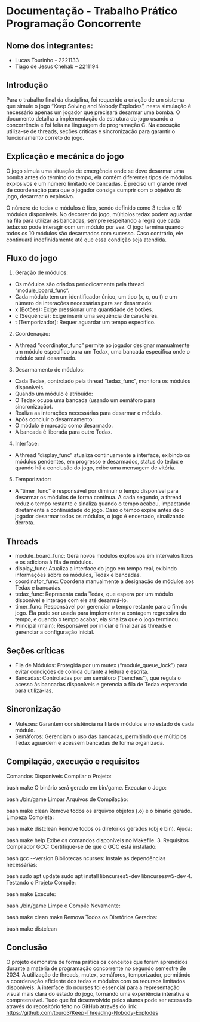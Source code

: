 # Documentação - Trabalho Prático Programação Concorrente

## Nome dos integrantes:
- Lucas Tourinho - 2221133
- Tiago de Jesus Chehab – 2211194

## Introdução
Para o trabalho final da disciplina, foi requerido a criação de um sistema que simule o jogo “Keep Solving and Nobody Explodes”, nesta simulação é necessário apenas um jogador que precisará desarmar uma bomba. O documento detalha a  implementação da estrutura do jogo usando a concorrência e foi feita na linguagem de programação C. Na execução utiliza-se de threads, seções críticas e sincronização para garantir o funcionamento correto do jogo.

## Explicação e mecânica do jogo
O jogo simula uma situação de emergência onde se deve desarmar uma bomba antes do término do tempo, ela contém diferentes tipos de módulos explosivos e um número limitado de bancadas. É preciso um grande nível de coordenação para que o jogador consiga cumprir com o objetivo do jogo,  desarmar o explosivo.

O número de tedax e módulos é fixo, sendo definido como 3 tedax e 10 módulos disponíveis. No decorrer do jogo, múltiplos tedax podem aguardar na fila para utilizar as bancadas, sempre respeitando a regra que cada tedax só pode interagir com um módulo por vez. O jogo termina quando todos os 10 módulos são desarmados com sucesso. Caso contrário, ele continuará indefinidamente até que essa condição seja atendida.

## Fluxo do jogo
1. Geração de módulos:
- Os módulos são criados periodicamente pela thread “module_board_func”.
- Cada módulo tem um identificador único, um tipo (x, c, ou t) e um número de interações necessárias para ser desarmado:
- x (Botões): Exige pressionar uma quantidade de botões.
- c (Sequência): Exige inserir uma sequência de caracteres.
- t (Temporizador): Requer aguardar um tempo específico.
2. Coordenação:
- A thread “coordinator_func” permite ao jogador designar manualmente um módulo específico para um Tedax, uma bancada específica onde o módulo será desarmado.
3. Desarmamento de módulos:
- Cada Tedax, controlado pela thread “tedax_func”, monitora os módulos disponíveis.
- Quando um módulo é atribuído:
- O Tedax ocupa uma bancada (usando um semáforo para sincronização).
- Realiza as interações necessárias para desarmar o módulo.
- Após concluir o desarmamento:
- O módulo é marcado como desarmado.
- A bancada é liberada para outro Tedax.
4. Interface: 
- A thread “display_func” atualiza continuamente a interface, exibindo os módulos pendentes, em progresso e desarmados, status do tedax e quando há a conclusão do jogo, exibe uma mensagem de vitória.
5. Temporizador:
- A “timer_func” é responsável por diminuir o tempo disponível para desarmar os módulos de forma contínua. A cada segundo, a thread reduz o tempo restante e sinaliza quando o tempo acabou, impactando diretamente a continuidade do jogo. Caso o tempo expire antes de o jogador desarmar todos os módulos, o jogo é encerrado, sinalizando derrota.

## Threads
- module_board_func: Gera novos módulos explosivos em intervalos fixos e os adiciona à fila de módulos.
- display_func: Atualiza a interface do jogo em tempo real, exibindo informações sobre os módulos, Tedax e bancadas.
- coordinator_func: Coordena manualmente a designação de módulos aos Tedax e bancadas.
- tedax_func: Representa cada Tedax, que espera por um módulo disponível e interage com ele até desarmá-lo.
- timer_func: Responsável por gerenciar o tempo restante para o fim do jogo. Ela pode ser usada para implementar a contagem regressiva do tempo, e quando o tempo acabar, ela sinaliza que o jogo terminou.
- Principal (main): Responsável por iniciar e finalizar as threads e gerenciar a configuração inicial.

## Seções críticas
- Fila de Módulos: Protegida por um mutex (“module_queue_lock”) para evitar condições de corrida durante a leitura e escrita.
- Bancadas: Controladas por um semáforo (“benches”), que regula o acesso às bancadas disponíveis e gerencia a fila de Tedax esperando para utilizá-las.

## Sincronização
- Mutexes: Garantem consistência na fila de módulos e no estado de cada módulo.
- Semáforos: Gerenciam o uso das bancadas, permitindo que múltiplos Tedax aguardem e acessem bancadas de forma organizada.

## Compilação, execução e requisitos



Comandos Disponíveis
Compilar o Projeto:

bash
make
O binário será gerado em bin/game.
Executar o Jogo:

bash
./bin/game
Limpar Arquivos de Compilação:

bash
make clean
Remove todos os arquivos objetos (.o) e o binário gerado.
Limpeza Completa:

bash
make distclean
Remove todos os diretórios gerados (obj e bin).
Ajuda:

bash
make help
Exibe os comandos disponíveis no Makefile.
3. Requisitos
Compilador GCC: Certifique-se de que o GCC está instalado:

bash
gcc --version
Bibliotecas ncurses: Instale as dependências necessárias:

bash
sudo apt update
sudo apt install libncurses5-dev libncursesw5-dev
4. Testando o Projeto
Compile:

bash
make
Execute:

bash
./bin/game
Limpe e Compile Novamente:

bash
make clean
make
Remova Todos os Diretórios Gerados:

bash
make distclean

## Conclusão
O projeto demonstra de forma prática os conceitos que foram aprendidos durante a matéria de programação concorrente no segundo semestre de 2024. A utilização de threads, mutex, semáforos, temporizador, permitindo a coordenação eficiente dos tedax e módulos com os recursos limitados disponíveis. A interface do ncurses foi essencial para a representação visual mais clara do estado do jogo, tornando uma experiência interativa e compreensível.
Tudo que foi desenvolvido pelos alunos pode ser acessado através do repositório feito no GitHub através do link: https://github.com/touro3/Keep-Threading-Nobody-Explodes
